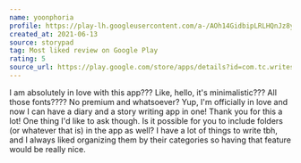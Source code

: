 ```yaml
---
name: yoonphoria
profile: https://play-lh.googleusercontent.com/a-/AOh14GidbipLRLHQnJz8yoHnFbLni3R997d8hHgS-VWzXQ=w96-h96-n-rw
created_at: 2021-06-13
source: storypad
tag: Most liked review on Google Play
rating: 5
source_url: https://play.google.com/store/apps/details?id=com.tc.writestory&reviewId=gp%3AAOqpTOFKLVjmLMWQfsLhC3jcALar-1Hu-deZGIETI6ydkPZ5o5l2_dfclILlAbr8ShjzfBaIiCjcqdnuQvLK
---
```

I am absolutely in love with this app??? Like, hello, it's minimalistic??? All those fonts???? No premium and whatsoever? Yup, I'm officially in love and now I can have a diary and a story writing app in one! Thank you for this a lot! One thing I'd like to ask though. Is it possible for you to include folders (or whatever that is) in the app as well? I have a lot of things to write tbh, and I always liked organizing them by their categories so having that feature would be really nice.